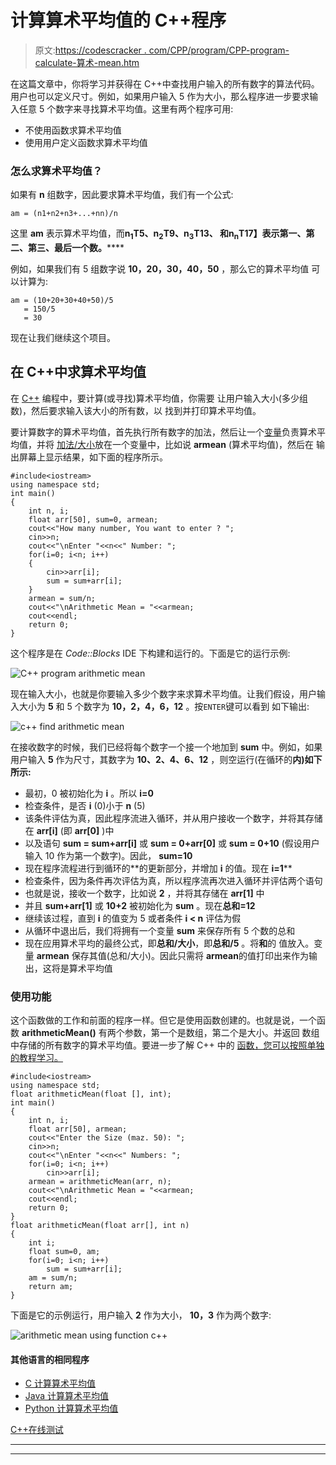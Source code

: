 # 计算算术平均值的 C++程序

> 原文:[https://codescracker . com/CPP/program/CPP-program-calculate-算术-mean.htm](https://codescracker.com/cpp/program/cpp-program-calculate-arithmetic-mean.htm)

在这篇文章中，你将学习并获得在 C++中查找用户输入的所有数字的算法代码。用户也可以定义尺寸。例如，如果用户输入 5 作为大小，那么程序进一步要求输入任意 5 个数字来寻找算术平均值。这里有两个程序可用:

*   不使用函数求算术平均值
*   使用用户定义函数求算术平均值

### 怎么求算术平均值？

如果有 **n** 组数字，因此要求算术平均值，我们有一个公式:

```
am = (n1+n2+n3+...+nn)/n
```

这里 **am** 表示算术平均值，而**n<sub>1</sub>T5、**n<sub>2</sub>T9、**n<sub>3</sub>T13、 和**n<sub>n</sub>T17】表示第一、第二、第三、最后一个数。********

例如，如果我们有 5 组数字说 **10，20，30，40，50** ，那么它的算术平均值 可以计算为:

```
am = (10+20+30+40+50)/5
   = 150/5
   = 30
```

现在让我们继续这个项目。

## 在 C++中求算术平均值

在 [C++](/cpp/index.htm) 编程中，要计算(或寻找)算术平均值，你需要 让用户输入大小(多少组数)，然后要求输入该大小的所有数，以 找到并打印算术平均值。

要计算数字的算术平均值，首先执行所有数字的加法，然后让一个[变量](/cpp/cpp-variables.htm)负责算术平均值，并将 <u>加法/大小</u>放在一个变量中，比如说 **armean** (算术平均值)，然后在 输出屏幕上显示结果，如下面的程序所示。

```
#include<iostream>
using namespace std;
int main()
{
    int n, i;
    float arr[50], sum=0, armean;
    cout<<"How many number, You want to enter ? ";
    cin>>n;
    cout<<"\nEnter "<<n<<" Number: ";
    for(i=0; i<n; i++)
    {
        cin>>arr[i];
        sum = sum+arr[i];
    }
    armean = sum/n;
    cout<<"\nArithmetic Mean = "<<armean;
    cout<<endl;
    return 0;
}
```

这个程序是在 *Code::Blocks* IDE 下构建和运行的。下面是它的运行示例:

![C++ program arithmetic mean](../Images/65a5f260bff5f94f1ef2951a6e7a5957.png)

现在输入大小，也就是你要输入多少个数字来求算术平均值。让我们假设，用户输入大小为 **5** 和 5 个数字为 **10，2，4，6，12** 。按`ENTER`键可以看到 如下输出:

![c++ find arithmetic mean](../Images/4611b8c1cb0dde1500f4a6c8a2d5f8b9.png)

在接收数字的时候，我们已经将每个数字一个接一个地加到 **sum** 中。例如，如果用户输入 **5** 作为尺寸，其数字为 **10、2、4、6、12** ，则空运行(在循环的**内)如下所示:**

*   最初，0 被初始化为 **i** 。所以 **i=0**
*   检查条件，是否 **i** (0)小于 **n** (5)
*   该条件评估为真，因此程序流进入循环，并从用户接收一个数字，并将其存储在 **arr[i]** (即 **arr[0]** )中
*   以及语句 **sum = sum+arr[i]** 或 **sum = 0+arr[0]** 或 **sum = 0+10** (假设用户输入 10 作为第一个数字)。因此， **sum=10**
*   现在程序流程进行到循环的**的更新部分，并增加 **i** 的值。现在 **i=1****
*   检查条件，因为条件再次评估为真，所以程序流再次进入循环并评估两个语句
*   也就是说，接收一个数字，比如说 **2** ，并将其存储在 **arr[1]** 中
*   并且 **sum+arr[1]** 或 **10+2** 被初始化为 **sum** 。现在**总和=12**
*   继续该过程，直到 **i** 的值变为 5 或者条件 **i < n** 评估为假
*   从循环中退出后，我们将拥有一个变量 **sum** 来保存所有 5 个数的总和
*   现在应用算术平均的最终公式，即**总和/大小**，即**总和/5** 。将**和**的 值放入。变量 **armean** 保存其值(总和/大小)。因此只需将 **armean**的值打印出来作为输出，这将是算术平均值

### 使用功能

这个函数做的工作和前面的程序一样。但它是使用函数创建的。也就是说，一个函数 **arithmeticMean()** 有两个参数，第一个是数组，第二个是大小。并返回 数组中存储的所有数字的算术平均值。要进一步了解 C++ 中的 [函数，您可以按照单独的教程学习。](/cpp/cpp-functions.htm)

```
#include<iostream>
using namespace std;
float arithmeticMean(float [], int);
int main()
{
    int n, i;
    float arr[50], armean;
    cout<<"Enter the Size (maz. 50): ";
    cin>>n;
    cout<<"\nEnter "<<n<<" Numbers: ";
    for(i=0; i<n; i++)
        cin>>arr[i];
    armean = arithmeticMean(arr, n);
    cout<<"\nArithmetic Mean = "<<armean;
    cout<<endl;
    return 0;
}
float arithmeticMean(float arr[], int n)
{
    int i;
    float sum=0, am;
    for(i=0; i<n; i++)
        sum = sum+arr[i];
    am = sum/n;
    return am;
}
```

下面是它的示例运行，用户输入 **2** 作为大小， **10，3** 作为两个数字:

![arithmetic mean using function c++](../Images/e9fd3a1f906991b07d49a45f68fd16ab.png)

#### 其他语言的相同程序

*   [C 计算算术平均值](/c/program/c-program-calculate-arithmetic-mean.htm)
*   [Java 计算算术平均值](/java/program/java-program-calculate-arithmetic-mean.htm)
*   [Python 计算算术平均值](/python/program/python-program-calculate-average-of-numbers.htm)

[C++在线测试](/exam/showtest.php?subid=3)

* * *

* * *